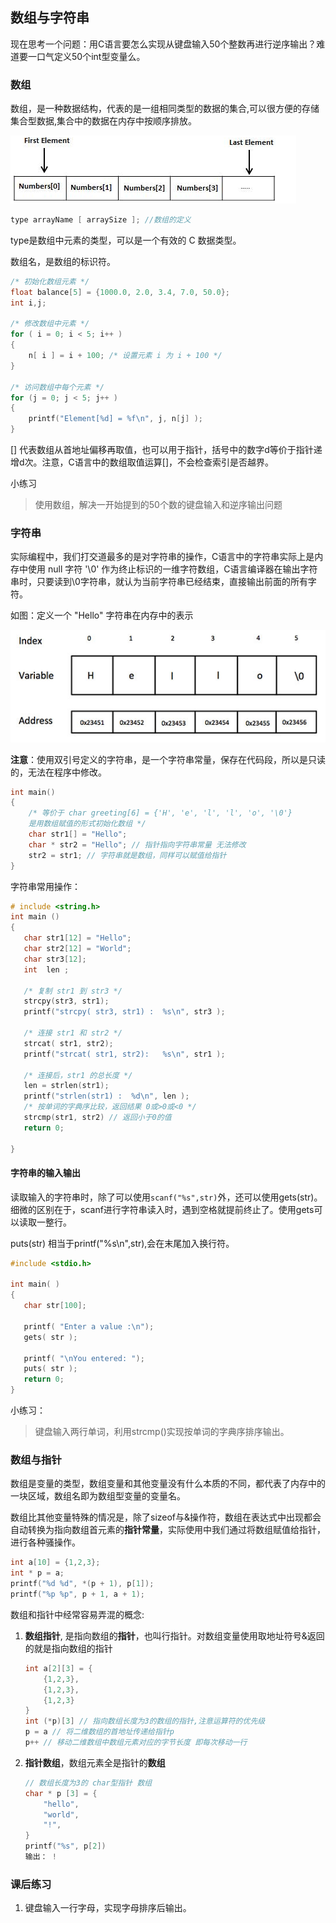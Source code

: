 ## 数组与字符串

现在思考一个问题：用C语言要怎么实现从键盘输入50个整数再进行逆序输出？难道要一口气定义50个int型变量么。

### 数组

数组，是一种数据结构，代表的是一组相同类型的数据的集合,可以很方便的存储集合型数据,集合中的数据在内存中按顺序排放。

![数组](../imgs/array.png)

```c
type arrayName [ arraySize ]; //数组的定义
```

type是数组中元素的类型，可以是一个有效的 C 数据类型。

数组名，是数组的标识符。

```c
/* 初始化数组元素 */         
float balance[5] = {1000.0, 2.0, 3.4, 7.0, 50.0};
int i,j;

/* 修改数组中元素 */         
for ( i = 0; i < 5; i++ )
{
    n[ i ] = i + 100; /* 设置元素 i 为 i + 100 */
}

/* 访问数组中每个元素 */
for (j = 0; j < 5; j++ )
{
    printf("Element[%d] = %f\n", j, n[j] );
}
```
[] 代表数组从首地址偏移再取值，也可以用于指针，括号中的数字d等价于指针递增d次。注意，C语言中的数组取值运算[]，不会检查索引是否越界。

小练习

> 使用数组，解决一开始提到的50个数的键盘输入和逆序输出问题


### 字符串

实际编程中，我们打交道最多的是对字符串的操作，C语言中的字符串实际上是内存中使用 null 字符 '\0' 作为终止标识的一维字符数组，C语言编译器在输出字符串时，只要读到\0字符串，就认为当前字符串已经结束，直接输出前面的所有字符。

如图：定义一个 "Hello" 字符串在内存中的表示

![字符串](../imgs/string.png)

**注意**：使用双引号定义的字符串，是一个字符串常量，保存在代码段，所以是只读的，无法在程序中修改。

```C
int main()
{
    /* 等价于 char greeting[6] = {'H', 'e', 'l', 'l', 'o', '\0'} 
    是用数组赋值的形式初始化数组 */
    char str1[] = "Hello"; 
    char * str2 = "Hello"; // 指针指向字符串常量 无法修改
    str2 = str1; // 字符串就是数组，同样可以赋值给指针 
}
```


字符串常用操作：
```c
# include <string.h> 
int main ()
{
   char str1[12] = "Hello";
   char str2[12] = "World";
   char str3[12];
   int  len ;
 
   /* 复制 str1 到 str3 */
   strcpy(str3, str1);
   printf("strcpy( str3, str1) :  %s\n", str3 );
 
   /* 连接 str1 和 str2 */
   strcat( str1, str2);
   printf("strcat( str1, str2):   %s\n", str1 );
 
   /* 连接后，str1 的总长度 */
   len = strlen(str1);
   printf("strlen(str1) :  %d\n", len );
   /* 按单词的字典序比较，返回结果 0或>0或<0 */
   strcmp(str1, str2) // 返回小于0的值
   return 0;
   
}

```

#### 字符串的输入输出

读取输入的字符串时，除了可以使用```scanf("%s",str)```外，还可以使用gets(str)。细微的区别在于，scanf进行字符串读入时，遇到空格就提前终止了。使用gets可以读取一整行。

puts(str) 相当于printf("%s\n",str),会在末尾加入换行符。

```c
#include <stdio.h>
 
int main( )
{
   char str[100];
 
   printf( "Enter a value :\n");
   gets( str );
 
   printf( "\nYou entered: ");
   puts( str );
   return 0;
}
```

小练习：
> 键盘输入两行单词，利用strcmp()实现按单词的字典序排序输出。

### 数组与指针

数组是变量的类型，数组变量和其他变量没有什么本质的不同，都代表了内存中的一块区域，数组名即为数组型变量的变量名。

数组比其他变量特殊的情况是，除了sizeof与&操作符，数组在表达式中出现都会自动转换为指向数组首元素的**指针常量**，实际使用中我们通过将数组赋值给指针，进行各种骚操作。

``` c
int a[10] = {1,2,3};
int * p = a;
printf("%d %d", *(p + 1), p[1]);
printf("%p %p", p + 1, a + 1);
```

数组和指针中经常容易弄混的概念:
1. **数组指针**, 是指向数组的**指针**，也叫行指针。对数组变量使用取地址符号&返回的就是指向数组的指针

    ```c
    int a[2][3] = {
        {1,2,3},
        {1,2,3},
        {1,2,3}
    }
    int (*p)[3] // 指向数组长度为3的数组的指针,注意运算符的优先级
    p = a // 将二维数组的首地址传递给指针p
    p++ // 移动二维数组中数组元素对应的字节长度 即每次移动一行
    ```
2. **指针数组**，数组元素全是指针的**数组**

    ```c
    // 数组长度为3的 char型指针 数组
    char * p [3] = {
        "hello",
        "world",
        "!",
    }
    printf("%s", p[2])
    输出： !
    ```

### 课后练习

1. 键盘输入一行字母，实现字母排序后输出。